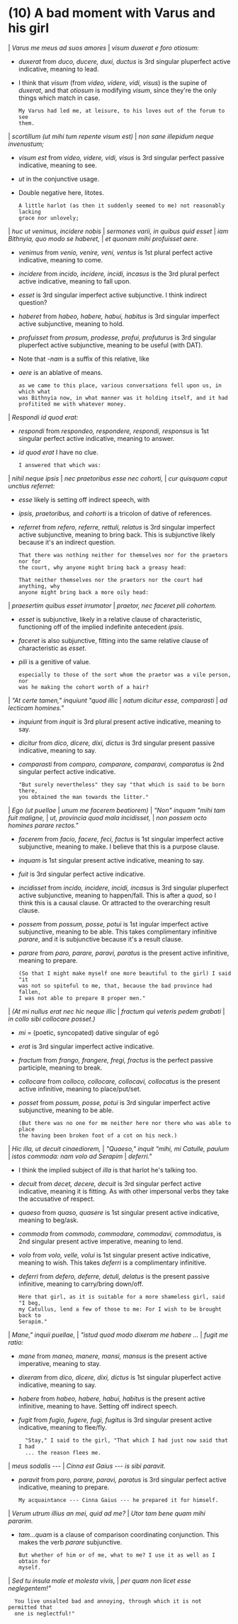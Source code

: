 # (10) A bad moment with Varus and his girl

| *Varus me meus ad suos amores*
| *visum duxerat e foro otiosum:*

- *duxerat* from *duco, ducere, duxi, ductus* is 3rd singular pluperfect active
  indicative, meaning to lead.
- I think that *visum* (from *video, videre, vidi, visus*) is the supine of
  *duxerat*, and that *otiosum* is modifying *visum*, since they're the only
  things which match in case.

      My Varus had led me, at leisure, to his loves out of the forum to see
      them.

| *scortillum (ut mihi tum repente visum est)*
| *non sane illepidum neque invenustum;*

- *visum est* from *video, videre, vidi, visus* is 3rd singular perfect passive
  indicative, meaning to see.
- *ut* in the conjunctive usage.
- Double negative here, litotes.

      A little harlot (as then it suddenly seemed to me) not reasonably lacking
      grace nor unlovely;

| *huc ut venimus, incidere nobis*
| *sermones varii, in quibus quid esset*
| *iam Bithnyia, quo modo se haberet,*
| *et quonam mihi profuisset aere.*

- *venimus* from *venio, venire, veni, ventus* is 1st plural perfect active
  indicative, meaning to come.
- *incidere* from *incido, incidere, incidi, incasus* is the 3rd plural perfect
  active indicative, meaning to fall upon.
- *esset* is 3rd singular imperfect active subjunctive. I think indirect
  question?
- *haberet* from *habeo, habere, habui, habitus* is 3rd singular imperfect
  active subjunctive, meaning to hold.
- *profuisset* from *prosum, prodesse, profui, profuturus* is 3rd singular
  pluperfect active subjunctive, meaning to be useful (with DAT).
- Note that *-nam* is a suffix of this relative, like
- *aere* is an ablative of means.

      as we came to this place, various conversations fell upon us, in which what
      was Bithnyia now, in what manner was it holding itself, and it had
      profitited me with whatever money.

| *Respondi id quod erat:*

- *respondi* from *respondeo, respondere, respondi, responsus* is 1st singular
  perfect active indicative, meaning to answer.
- *id quod erat* I have no clue.

      I answered that which was:

|                        *nihil neque ipsis*
| *nec praetoribus esse nec cohorti,*
| *cur quisquam caput unctius referret:*

- *esse* likely is setting off indirect speech, with 
- *ipsis, praetoribus,* and *cohorti* is a tricolon of dative of references.
- *referret* from *refero, referre, rettuli, relatus* is 3rd singular imperfect
  active subjunctive, meaning to bring back. This is subjunctive likely because
  it's an indirect question.

      That there was nothing neither for themselves nor for the praetors nor for
      the court, why anyone might bring back a greasy head:

      That neither themselves nor the praetors nor the court had anything, why
      anyone might bring back a more oily head:

| *praesertim quibus esset irrumator*
| *praetor, nec faceret pili cohortem.*

- *esset* is subjunctive, likely in a relative clause of characteristic,
  functioning off of the implied indefinite antecedent *ipsis*.
- *faceret* is also subjunctive, fitting into the same relative clause of
  characteristic as *esset*.
- *pili* is a genitive of value.

      especially to those of the sort whom the praetor was a vile person, nor
      was he making the cohort worth of a hair?

| *"At certe tamen," inquiunt "quod illic*
| *natum dicitur esse, comparasti*
| *ad lecticam homines."*

- *inquiunt* from *inquit* is 3rd plural present active indicative, meaning to
  say.
- *dicitur* from *dico, dicere, dixi, dictus* is 3rd singular present passive
  indicative, meaning to say.
- *comparasti* from *comparo, comparare, comparavi, comparatus* is 2nd singular
  perfect active indicative.

      "But surely nevertheless" they say "that which is said to be born there,
      you obtained the man towards the litter."

|                       *Ego (ut puellae*
| *unum me facerem beatiorem)*
| *"Non" inquam "mihi tam fuit maligne,*
| *ut, provincia quod mala incidisset,*
| *non possem octo homines parare rectos."*

- *facerem* from *facio, facere, feci, factus* is 1st singular imperfect active
  subjunctive, meaning to make. I believe that this is a purpose clause.
- *inquam* is 1st singular present active indicative, meaning to say.
- *fuit* is 3rd singular perfect active indicative.
- *incidisset* from *incido, incidere, incidi, incasus* is 3rd singular
  pluperfect active subjunctive, meaning to happen/fall. This is after a *quod*,
  so I think this is a causal clause. Or attracted to the overarching result
  clause.
- *possem* from *possum, posse, potui* is 1st ingular imperfect active
  subjunctive, meaning to be able. This takes complimentary infinitive *parare*,
  and it is subjunctive because it's a result clause.
- *parare* from *paro, parare, paravi, paratus* is the present active
  infinitive, meaning to prepare. 

      (So that I might make myself one more beautiful to the girl) I said "it
      was not so spiteful to me, that, because the bad province had fallen,
      I was not able to prepare 8 proper men."

| *(At mi nullus erat nec hic neque illic*
| *fractum qui veteris pedem grabati*
| *in collo sibi collocare posset.)*

- *mi* = (poetic, syncopated) dative singular of egō
- *erat* is 3rd singular imperfect active indicative.
- *fractum* from *frango, frangere, fregi, fractus* is the perfect passive
  participle, meaning to break.
- *collocare* from *colloco, collocare, collocavi, collocatus* is the present
  active infinitive, meaning to place/put/set.
- *posset* from *possum, posse, potui* is 3rd singular imperfect active
  subjunctive, meaning to be able.

      (But there was no one for me neither here nor there who was able to place
      the having been broken foot of a cot on his neck.)

| *Hic illa, ut decuit cinaediorem,*
| *"Quaeso," inquit "mihi, mi Catulle, paulum*
| *istos commoda: nam volo ad Serapim*
| *deferri."*

- I think the implied subject of *illa* is that harlot he's talking too.
- *decuit* from *decet, decere, decuit* is 3rd singular perfect active
  indicative, meaning it is fitting. As with other impersonal verbs they take
  the accusative of respect.
- *quaeso* from *quaso, quasere* is 1st singular present active indicative,
  meaning to beg/ask.
- *commoda* from *commodo, commodare, commodavi, commodatus*, is 2nd singular
  present active imperative, meaning to lend.
- *volo* from *volo, velle, volui* is 1st singular present active indicative,
  meaning to wish. This takes *deferri* is a complimentary infinitive.
- *deferri* from *defero, deferre, detuli, delatus* is the present passive
  infinitive, meaning to carry/bring down/off.

      Here that girl, as it is suitable for a more shameless girl, said "I beg,
      my Catullus, lend a few of those to me: For I wish to be brought back to
      Serapim."

|           *Mane," inquii puellae,*
| *"istud quod modo dixeram me habere ...*
| *fugit me ratio:*

- *mane* from *maneo, manere, mansi, mansus* is the present active imperative,
  meaning to stay.
- *dixeram* from *dico, dicere, dixi, dictus* is 1st singular pluperfect active
  indicative, meaning to say.
- *habere* from *habeo, habere, habui, habitus* is the present active
  infinitive, meaning to have. Setting off indirect speech.
- *fugit* from *fugio, fugere, fugi, fugitus* is 3rd singular present active
  indicative, meaning to flee/fly.

        "Stay," I said to the girl, "That which I had just now said that I had
        ... the reason flees me.

|                 *meus sodalis ---*
| *Cinna est Gaius --- is sibi paravit.*

- *paravit* from *paro, parare, paravi, paratus* is 3rd singular perfect active
  indicative, meaning to prepare.

      My acquaintance --- Cinna Gaius --- he prepared it for himself.

| *Verum utrum illius an mei, quid ad me?*
| *Utor tam bene quam mihi pararim.*

- *tam...quam* is a clause of comparison coordinating conjunction. This makes
  the verb *parare* subjunctive.

      But whether of him or of me, what to me? I use it as well as I obtain for
      myself.

| *Sed tu insula male et molesta vivis,*
| *per quam non licet esse neglegentem!"*

      You live unsalted bad and annoying, through which it is not permitted that
      one is neglectful!"
